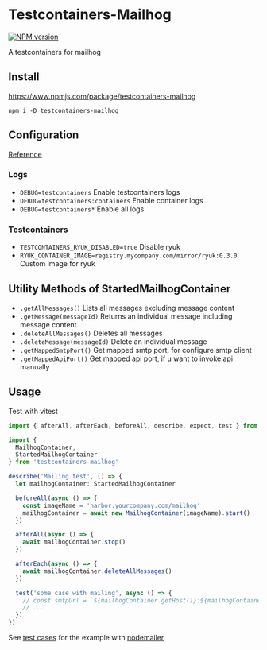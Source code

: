 # Testcontainers-Mailhog

[![NPM version](https://img.shields.io/npm/v/testcontainers-mailhog.svg?style=flat)](https://www.npmjs.com/package/testcontainers-mailhog)

A testcontainers for mailhog

## Install

https://www.npmjs.com/package/testcontainers-mailhog

```
npm i -D testcontainers-mailhog
```

## Configuration

[Reference](https://github.com/testcontainers/testcontainers-node#configuration)

### Logs

- `DEBUG=testcontainers` Enable testcontainers logs
- `DEBUG=testcontainers:containers` Enable container logs
- `DEBUG=testcontainers*` Enable all logs

### Testcontainers

- `TESTCONTAINERS_RYUK_DISABLED=true` Disable ryuk
- `RYUK_CONTAINER_IMAGE=registry.mycompany.com/mirror/ryuk:0.3.0` Custom image for ryuk

## Utility Methods of StartedMailhogContainer

- `.getAllMessages()` Lists all messages excluding message content
- `.getMessage(messageId)` Returns an individual message including message content
- `.deleteAllMessages()` Deletes all messages
- `.deleteMessage(messageId)` Delete an individual message
- `.getMappedSmtpPort()` Get mapped smtp port, for configure smtp client
- `.getMappedApiPort()` Get mapped api port, if u want to invoke api manually

## Usage

Test with vitest

```typescript
import { afterAll, afterEach, beforeAll, describe, expect, test } from 'vitest'

import {
  MailhogContainer,
  StartedMailhogContainer
} from 'testcontainers-mailhog'

describe('Mailing test', () => {
  let mailhogContainer: StartedMailhogContainer

  beforeAll(async () => {
    const imageName = 'harbor.yourcompany.com/mailhog'
    mailhogContainer = await new MailhogContainer(imageName).start()
  })

  afterAll(async () => {
    await mailhogContainer.stop()
  })

  afterEach(async () => {
    await mailhogContainer.deleteAllMessages()
  })

  test('some case with mailing', async () => {
    // const smtpUrl = `${mailhogContainer.getHost()}:${mailhogContainer.getMappedSmtpPort()}`
    // ...
  })
})
```

See [test cases](./test/testcontainers-mailhog.spec.ts) for the example with [nodemailer](https://github.com/nodemailer/nodemailer)
